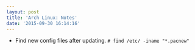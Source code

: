 ```yaml
---
layout: post
title: 'Arch Linux: Notes'
date: '2015-09-30 16:14:16'
---
```


+ Find new config files after updating. `# find /etc/ -iname "*.pacnew"`
